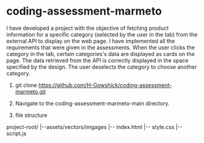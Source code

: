# coding-assessment-marmeto

I have developed a project with the objective of fetching product information for a specific category (selected by the user in the tab) from the external API to display on the web page. I have implemented all the requirements that were given in the assessments. When the user clicks the category in the tab, certain categories's data are displayed as cards on the page. The data retrieved from the API is correctly displayed in the space specified by the design. The user deselects the category to choose another category.


1. git clone https://github.com/H-Gowshick/coding-assessment-marmeto.git

2. Navigate to the coding-assessment-marmeto-main directory.

3. file structure

project-root/
|--assets/vectors/imgages
|-- index.html
|-- style.css
|-- script.js





